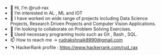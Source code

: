 - 👋 Hi, I’m @rud-rax
- 👀 I’m interested in AL , ML  and IOT
- 🌱 I have worked on wide range of projects including Data Science Projects, Research Driven Projects and Computer Vision Applications.
- 💞 I’m looking to collaborate on Problem Solving Exercises.
- 🎯 Used necessary programing tools such as Git , Bash , SQL.
- 📫 How to reach me -> rudrakshnaik8990@gmail.com
- 🪃 HackerRank profile : https://www.hackerrank.com/rud_rax

<!---
rud-rax/rud-rax is a ✨ special ✨ repository because its `README.md` (this file) appears on your GitHub profile.
You can click the Preview link to take a look at your changes.
--->
